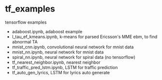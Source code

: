 # tf_examples
tensorflow examples

* adaboost.ipynb, adaboost example
* l_tau_ef_kmeans.ipynb, k-means for parsed Ericsson's MME ebm, to find abnormal TA
* mnist_cnn.ipynb, convolutional neural network for mnist data
* mnist_nn.ipynb, neural network for mnist data
* spiral_nn.ipynb, neural network for spiral data (no tensorflow)
* tf_nearest_neighbor.ipynb, nearest neighbor 
* tf_traffic_pred_lstm.ipynb, LSTM for traffic prediction
* tf_auto_gen_lyrics, LSTM for lyrics auto generate


